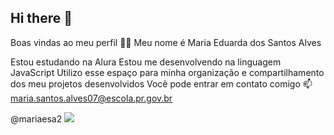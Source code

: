 ## Hi there 👋
Boas vindas ao meu perfil 💙💙
Meu nome é Maria Eduarda dos Santos Alves

Estou estudando na Alura
Estou me desenvolvendo na linguagem JavaScript
Utilizo esse espaço para minha organização e compartilhamento dos meu projetos desenvolvidos
Você pode entrar em contato comigo 📫
maria.santos.alves07@escola.pr.gov.br

@mariaesa2
![](https://media4.giphy.com/media/sdE3nPpHFocSgzvoS3/giphy.gif?cid=6c09b9525kxcitcwr2ax030cuicvloqdyg8odtlkydpkcjoh&ep=v1_internal_gif_by_id&rid=giphy.gif&ct=g)
<!--
**mariaesa2/mariaesa2** is a ✨ _special_ ✨ repository because its `README.md` (this file) appears on your GitHub profile.

Here are some ideas to get you started:

- 🔭 I’m currently working on ...
- 🌱 I’m currently learning ...
- 👯 I’m looking to collaborate on ...
- 🤔 I’m looking for help with ...
- 💬 Ask me about ...
- 📫 How to reach me: ...
- 😄 Pronouns: ...
- ⚡ Fun fact: ...
-->
